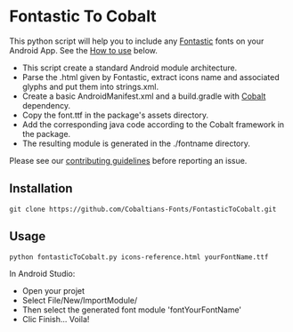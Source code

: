 Fontastic To Cobalt
===================

This python script will help you to include any [Fontastic](http://fontastic.me/) fonts on your Android App. See the [How to use](#usage) below.

* This script create a standard Android module architecture.
* Parse the .html given by Fontastic, extract icons name and associated glyphs and put them into strings.xml.
* Create a basic AndroidManifest.xml and a build.gradle with [Cobalt](http://cobaltians.org/) dependency.
* Copy the font.ttf in the package's assets directory.
* Add the corresponding java code according to the Cobalt framework in the package.
* The resulting module is generated in the ./fontname directory.

Please see our [contributing guidelines](CONTRIBUTING.md) before reporting an issue.

Installation
-----------

```
git clone https://github.com/Cobaltians-Fonts/FontasticToCobalt.git
```

Usage
-----

```
python fontasticToCobalt.py icons-reference.html yourFontName.ttf
```

In Android Studio:
* Open your projet
* Select File/New/ImportModule/
* Then select the generated font module 'fontYourFontName'
* Clic Finish... Voila!
